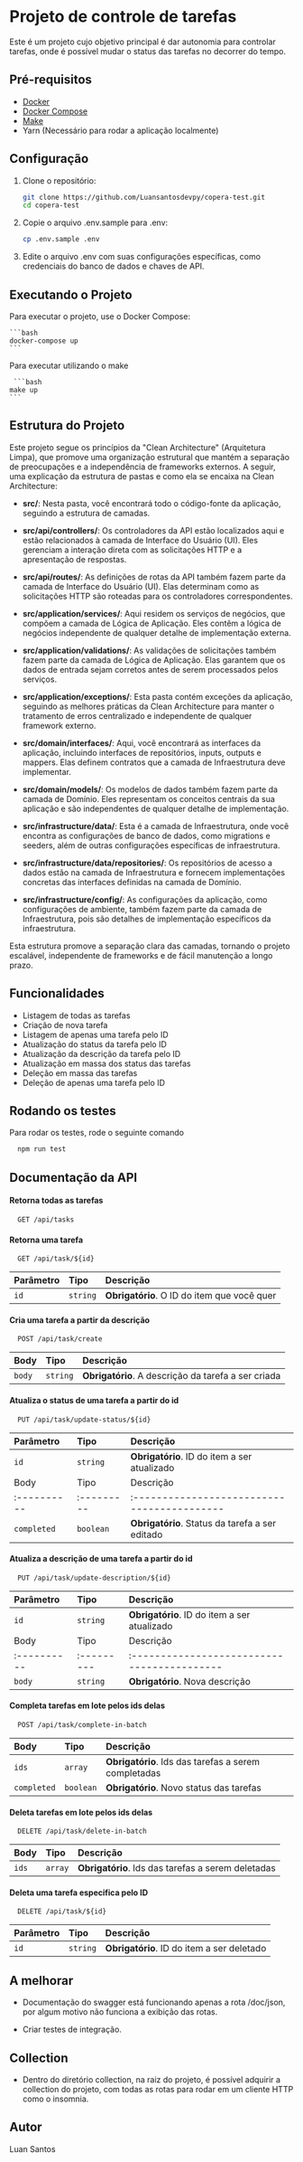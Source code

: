 # Projeto de controle de tarefas

Este é um projeto cujo objetivo principal é dar autonomia para controlar tarefas, onde é possível mudar o status das tarefas no decorrer do tempo.

## Pré-requisitos

- [Docker](https://docs.docker.com/get-docker/)
- [Docker Compose](https://docs.docker.com/compose/install/)
- [Make](https://askubuntu.com/questions/161104/how-do-i-install-make)
- Yarn (Necessário para rodar a aplicação localmente)

## Configuração

1. Clone o repositório:

   ```bash
   git clone https://github.com/Luansantosdevpy/copera-test.git
   cd copera-test
2. Copie o arquivo .env.sample para .env:
   ```bash
   cp .env.sample .env
3. Edite o arquivo .env com suas configurações específicas, como credenciais do banco de dados e chaves de API.

## Executando o Projeto

Para executar o projeto, use o Docker Compose:

    ```bash
    docker-compose up
    ```
Para executar utilizando o make

     ```bash
    make up
    ```

## Estrutura do Projeto

Este projeto segue os princípios da "Clean Architecture" (Arquitetura Limpa), que promove uma organização estrutural que mantém a separação de preocupações e a independência de frameworks externos. A seguir, uma explicação da estrutura de pastas e como ela se encaixa na Clean Architecture:

- **src/**: Nesta pasta, você encontrará todo o código-fonte da aplicação, seguindo a estrutura de camadas.

- **src/api/controllers/**: Os controladores da API estão localizados aqui e estão relacionados à camada de Interface do Usuário (UI). Eles gerenciam a interação direta com as solicitações HTTP e a apresentação de respostas.

- **src/api/routes/**: As definições de rotas da API também fazem parte da camada de Interface do Usuário (UI). Elas determinam como as solicitações HTTP são roteadas para os controladores correspondentes.

- **src/application/services/**: Aqui residem os serviços de negócios, que compõem a camada de Lógica de Aplicação. Eles contêm a lógica de negócios independente de qualquer detalhe de implementação externa.

- **src/application/validations/**: As validações de solicitações também fazem parte da camada de Lógica de Aplicação. Elas garantem que os dados de entrada sejam corretos antes de serem processados pelos serviços.

- **src/application/exceptions/**: Esta pasta contém exceções da aplicação, seguindo as melhores práticas da Clean Architecture para manter o tratamento de erros centralizado e independente de qualquer framework externo.

- **src/domain/interfaces/**: Aqui, você encontrará as interfaces da aplicação, incluindo interfaces de repositórios, inputs, outputs e mappers. Elas definem contratos que a camada de Infraestrutura deve implementar.

- **src/domain/models/**: Os modelos de dados também fazem parte da camada de Domínio. Eles representam os conceitos centrais da sua aplicação e são independentes de qualquer detalhe de implementação.

- **src/infrastructure/data/**: Esta é a camada de Infraestrutura, onde você encontra as configurações de banco de dados, como migrations e seeders, além de outras configurações específicas de infraestrutura.

- **src/infrastructure/data/repositories/**: Os repositórios de acesso a dados estão na camada de Infraestrutura e fornecem implementações concretas das interfaces definidas na camada de Domínio.

- **src/infrastructure/config/**: As configurações da aplicação, como configurações de ambiente, também fazem parte da camada de Infraestrutura, pois são detalhes de implementação específicos da infraestrutura.

Esta estrutura promove a separação clara das camadas, tornando o projeto escalável, independente de frameworks e de fácil manutenção a longo prazo.

## Funcionalidades

- Listagem de todas as tarefas
- Criação de nova tarefa
- Listagem de apenas uma tarefa pelo ID
- Atualização do status da tarefa pelo ID
- Atualização da descrição da tarefa pelo ID
- Atualização em massa dos status das tarefas
- Deleção em massa das tarefas
- Deleção de apenas uma tarefa pelo ID

## Rodando os testes

Para rodar os testes, rode o seguinte comando

```bash
  npm run test
```

## Documentação da API

#### Retorna todas as tarefas

```http
  GET /api/tasks
```

#### Retorna uma tarefa

```http
  GET /api/task/${id}
```

| Parâmetro   | Tipo       | Descrição                                   |
| :---------- | :--------- | :------------------------------------------ |
| `id`      | `string` | **Obrigatório**. O ID do item que você quer |


#### Cria uma tarefa a partir da descrição

```http
  POST /api/task/create
```

| Body   | Tipo       | Descrição                                   |
| :---------- | :--------- | :------------------------------------------ |
| `body`      | `string` | **Obrigatório**. A descrição da tarefa a ser criada |

#### Atualiza o status de uma tarefa a partir do id

```http
  PUT /api/task/update-status/${id}
```

| Parâmetro   | Tipo       | Descrição                                   |
| :---------- | :--------- | :------------------------------------------ |
| `id`      | `string` | **Obrigatório**. ID do item a ser atualizado |
| Body   | Tipo       | Descrição                                   |
| :---------- | :--------- | :------------------------------------------ |
| `completed`      | `boolean` | **Obrigatório**. Status da tarefa a ser editado |

#### Atualiza a descrição de uma tarefa a partir do id

```http
  PUT /api/task/update-description/${id}
```

| Parâmetro   | Tipo       | Descrição                                   |
| :---------- | :--------- | :------------------------------------------ |
| `id`      | `string` | **Obrigatório**. ID do item a ser atualizado |
| Body   | Tipo       | Descrição                                   |
| :---------- | :--------- | :------------------------------------------ |
| `body`      | `string` | **Obrigatório**. Nova descrição |


#### Completa tarefas em lote pelos ids delas

```http
  POST /api/task/complete-in-batch
```

| Body   | Tipo       | Descrição                                   |
| :---------- | :--------- | :------------------------------------------ |
| `ids`      | `array` | **Obrigatório**. Ids das tarefas a serem completadas|
| `completed` | `boolean` | **Obrigatório**. Novo status das tarefas

#### Deleta tarefas em lote pelos ids delas

```http
  DELETE /api/task/delete-in-batch
```

| Body   | Tipo       | Descrição                                   |
| :---------- | :--------- | :------------------------------------------ |
| `ids`      | `array` | **Obrigatório**. Ids das tarefas a serem deletadas|

#### Deleta uma tarefa especifica pelo ID

```http
  DELETE /api/task/${id}
```

| Parâmetro   | Tipo       | Descrição                                   |
| :---------- | :--------- | :------------------------------------------ |
| `id`      | `string` | **Obrigatório**. ID do item a ser deletado |


## A melhorar

- Documentação do swagger está funcionando apenas a rota /doc/json, por algum motivo não funciona a exibição das rotas.

- Criar testes de integração.

## Collection

- Dentro do diretório collection, na raiz do projeto, é possível adquirir a collection do projeto, com todas as rotas para rodar em um cliente HTTP como o insomnia.

## Autor

Luan Santos
